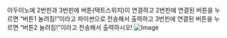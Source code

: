 아두이노에 2번핀과 3번핀에 버튼(택트스위치)이 연결하고 2번핀에 연결된 버튼을 누르면 “버튼1 눌려짐!”이라고 파이썬으로 전송해서 출력하고 3번핀에 연결된 버튼을 누르면 “버튼2 눌려짐!”이라고 전송해서 출력하시오!
![Image](https://github.com/user-attachments/assets/27b5b73c-b439-4437-8086-8c3ff26e3030)
